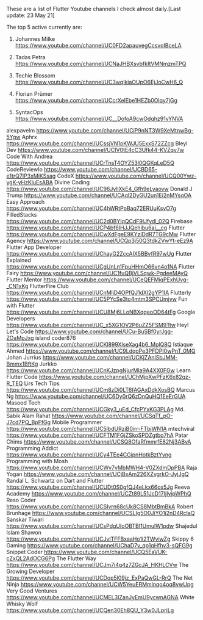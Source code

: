 These are a list of Flutter Youtube channels I check almost daily.[Last update: 23 May 21]

The top 5 active currently are:

1. Johannes Milke	https://www.youtube.com/channel/UC0FD2apauvegCcsvqIBceLA

2. Tadas Petra	https://www.youtube.com/channel/UCNaJHBXsvbfkItVMNmzmTPQ

3. Techie Blossom	https://www.youtube.com/channel/UC3wqIkiaOUpO6EjJoCwH6_Q

4. Florian Prümer	https://www.youtube.com/channel/UCcrXelEbe1HEZb0Olqy7jGg

5. SyntacOps	https://www.youtube.com/channel/UC__DofoA9cwOdqhz91vYNVA


alexpavelm	https://www.youtube.com/channel/UCiP9nNT3W9XeMtnwBg-5Ygw
Aphrx	https://www.youtube.com/channel/UCssjVN1pKWJU5ExxS72ZZcg
Bleyl Dev	https://www.youtube.com/channel/UCIV0tE4cC3Ufk44-KVZqv7w
Code With Andrea	https://www.youtube.com/channel/UCrTnsT4OYZ53l0QGKqLeD5Q
CodeReviewIo	https://www.youtube.com/channel/UCBD65-e1trQ7IP3xMiKSsag
CodeX	https://www.youtube.com/channel/UCQ00Ywz-ygK-yHzKluEsABA
Divine Coding	https://www.youtube.com/channel/UC96JyllXkE4_Gfh9eLyaovw
Donald J Trump	https://www.youtube.com/channel/UCAql2DyGU2un1Ei2nMYsqOA
Easy Approach	https://www.youtube.com/channel/UC4hWRtPpBaq72ERUuKsvO7g
FilledStacks	https://www.youtube.com/channel/UC2d0BYlqQCdF9lJfydl_02Q
Firebase	https://www.youtube.com/channel/UCP4bf6IHJJQehibu6ai__cg
Flutter	https://www.youtube.com/channel/UCwXdFgeE9KYzlDdR7TG9cMw
Flutter Agency	https://www.youtube.com/channel/UCQp3j50Q3tdkZVwYt-eEz9A
Flutter App Developer	https://www.youtube.com/channel/UChayG2ZccAIX5BBvfR97wUg
Flutter Explained	https://www.youtube.com/channel/UCgUnLn1FpuHHmO66vn4o1NA
Flutter Fairy	https://www.youtube.com/channel/UC1fuQBjVLSqwk-PgdeeMAyQ
Flutter Mentor	https://www.youtube.com/channel/UCeQEFMiqPExhUvg-_CN1xKg
FlutterFire Club	https://www.youtube.com/channel/UCnMljD4OPfQJ1dXl2gYP1IA
Flutterly	https://www.youtube.com/channel/UC5PYcSe3to4mtm3SPCUmjvw
Fun with Flutter	https://www.youtube.com/channel/UCU8Mj6LLoNBXqqeoOD64tFg
Google Developers	https://www.youtube.com/channel/UC_x5XG1OV2P6uZZ5FSM9Ttw
Hey! Let's Code	https://www.youtube.com/channel/UCu-BuSBf0yrJgg-ZOaMpJxg
island coder876	https://www.youtube.com/channel/UCKl899XlseXag4b6_MplQ8Q
Istiaque Ahmed	https://www.youtube.com/channel/UC9LdqoPe3PFDPI0wPnT_0MQ
Johan Jurrius	https://www.youtube.com/channel/UCKjZAnlSbJMM-Bmmx1BftKg
Jurkko	https://www.youtube.com/channel/UCnKJzpgNjurMIa9A4XX0FGw
Learn Flutter Code	https://www.youtube.com/channel/UChMjpXwPFzK6x82qz-R_TEQ
Lirs Tech Tips	https://www.youtube.com/channel/UCm8zDi0LT6fAGAxDdkXosBQ
Marcus Ng	https://www.youtube.com/channel/UC6Dy0rQ6zDnQuHQ1EeErGUA
Masood Tech	https://www.youtube.com/channel/UCGky3_uEd_CfcPYxKG3PLAg
Md. Sabik Alam Rahat	https://www.youtube.com/channel/UCSqTf_pO-J7cd7PQ_BpFfGg
Mobile Programmer	https://www.youtube.com/channel/UC5lbdURzjB0irr-FTbjWN1A
mtechviral	https://www.youtube.com/channel/UCFTM1FGjZSkoSPDZgtbp7hA
Patar Chims	https://www.youtube.com/channel/UCSQ8OfaRfmmrfE82Nj3ABvA
Programming Addict	https://www.youtube.com/channel/UCy4TEe4CGipnHotkBztYvng
Programming with Mosh	https://www.youtube.com/channel/UCWv7vMbMWH4-V0ZXdmDpPBA
Raja Yogan	https://www.youtube.com/channel/UCjBxAm226XZvgrkO-JyjJgQ
Randal L. Schwartz on Dart and Flutter	https://www.youtube.com/channel/UCUDt0S0gfQJ4eLkx66ox5Jg
Reeva Academy	https://www.youtube.com/channel/UCZt89L51JcD17IjIyipWPhQ
Reso Coder	https://www.youtube.com/channel/UCSIvrn68cUk8CS8MbtBmBkA
Robert Brunhage	https://www.youtube.com/channel/UCSLIg5O0JiYO1i2nD4RclaQ
Sanskar Tiwari	https://www.youtube.com/channel/UCsPdgUIoOBTBI1UmulW1pdw
Shajedul Islam Shawon	https://www.youtube.com/channel/UCJvlTFFBxaaHo1i2TWviwZg
Skippy 6 Gaming	https://www.youtube.com/channel/UChaD7v_qp1qHfhv3-sQFG9g
Snippet Coder	https://www.youtube.com/channel/UCQ5EaVUK-cZxQL2AdOCG6Pg
The Flutter Way	https://www.youtube.com/channel/UCJm7i4g4z7ZGcJA_HKHLCVw
The Growing Developer	https://www.youtube.com/channel/UCDop5l09jz_ExPaQwGL-RrQ
The Net Ninja	https://www.youtube.com/channel/UCW5YeuERMmlnqo4oq8vwUpg
Very Good Ventures	https://www.youtube.com/channel/UCMEL3IZanJyEmU9ycwnAGNA
White Whisky Wolf	https://www.youtube.com/channel/UCQen30Eh8QU_Y3w0JLpriLg
